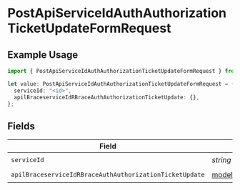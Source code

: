 # PostApiServiceIdAuthAuthorizationTicketUpdateFormRequest

## Example Usage

```typescript
import { PostApiServiceIdAuthAuthorizationTicketUpdateFormRequest } from "authlete-2/models/operations";

let value: PostApiServiceIdAuthAuthorizationTicketUpdateFormRequest = {
  serviceId: "<id>",
  apilBraceserviceIdRBraceAuthAuthorizationTicketUpdate: {},
};
```

## Fields

| Field                                                                                                                                 | Type                                                                                                                                  | Required                                                                                                                              | Description                                                                                                                           |
| ------------------------------------------------------------------------------------------------------------------------------------- | ------------------------------------------------------------------------------------------------------------------------------------- | ------------------------------------------------------------------------------------------------------------------------------------- | ------------------------------------------------------------------------------------------------------------------------------------- |
| `serviceId`                                                                                                                           | *string*                                                                                                                              | :heavy_check_mark:                                                                                                                    | N/A                                                                                                                                   |
| `apilBraceserviceIdRBraceAuthAuthorizationTicketUpdate`                                                                               | [models.APILBraceserviceIdRBraceAuthAuthorizationTicketUpdate](../../models/apilbraceserviceidrbraceauthauthorizationticketupdate.md) | :heavy_check_mark:                                                                                                                    | N/A                                                                                                                                   |